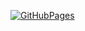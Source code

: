 [![GitHubPages](https://github.com/zzzsyyy/Blog/actions/workflows/main.yml/badge.svg)](https://github.com/zzzsyyy/Blog/actions/workflows/main.yml)
